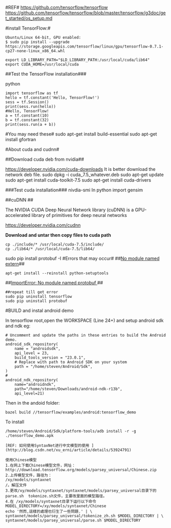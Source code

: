 #REF#
https://github.com/tensorflow/tensorflow
https://github.com/tensorflow/tensorflow/blob/master/tensorflow/g3doc/get_started/os_setup.md

#install TensorFlow:#

~~~
Ubuntu/Linux 64-bit, GPU enabled:
$ sudo pip install --upgrade https://storage.googleapis.com/tensorflow/linux/gpu/tensorflow-0.7.1-cp27-none-linux_x86_64.whl
~~~

~~~
export LD_LIBRARY_PATH="$LD_LIBRARY_PATH:/usr/local/cuda/lib64"
export CUDA_HOME=/usr/local/cuda
~~~
##Test the TensorFlow installation###


python
~~~
import tensorflow as tf
hello = tf.constant('Hello, TensorFlow!')
sess = tf.Session()
print(sess.run(hello))
#Hello, TensorFlow!
a = tf.constant(10)
b = tf.constant(32)
print(sess.run(a + b))
~~~

#You may need these#
sudo apt-get install build-essential
sudo apt-get install gfortran


#About cuda and cudnn#

##Download cuda deb from nvidia##

https://developer.nvidia.com/cuda-downloads
It is better download the network deb file.
sudo dpkg -i cuda_7.5_whatever.deb
sudo apt-get update
sudo apt-get install cuda-toolkit-7.5
sudo apt-get install cuda-drivers

###Test cuda installation###
nivdia-smi
In python
import gensim

##cuDNN ## 


The NVIDIA CUDA Deep Neural Network library (cuDNN) is a GPU-accelerated library of primitives for deep neural networks

https://developer.nvidia.com/cudnn

**Download and untar then copy files to cuda path**

~~~
cp ./include/* /usr/local/cuda-7.5/include/
cp ./lib64/* /usr/local/cuda-7.5/lib64/
~~~

sudo pip install protobuf -I
#Errors that may occur#
##[No module named extern](https://github.com/pypa/pip/issues/3551)##
~~~
apt-get install --reinstall python-setuptools
~~~
##[ImportError: No module named protobuf ](https://github.com/tensorflow/tensorflow/issues/1336)##

~~~
##repeat till get error
sudo pip uninstall tensorflow
sudo pip uninstall protobuf
~~~




#BUILD and  instal android demo

In tensorflow root,open the WORKSPACE (Line 24+) and setup android sdk and ndk eg:
```
# Uncomment and update the paths in these entries to build the Android demo.
android_sdk_repository(
    name = "androidsdk",
    api_level = 23,
    build_tools_version = "23.0.1",
    # Replace with path to Android SDK on your system
    path = "/home/steven/Android/Sdk",
)
#
android_ndk_repository(
    name="androidndk",
    path="/home/steven/Downloads/android-ndk-r13b",
    api_level=21)
```

Then in the andoid folder:
```
bazel build //tensorflow/examples/android:tensorflow_demo
```

To install 
```
/home/steven/Android/Sdk/platform-tools/adb install -r -g ./tensorflow_demo.apk
```



```
[REF: 如何使用SyntaxNet进行中文模型的使用 ](http://blog.csdn.net/xu_erni/article/details/53924791)

使用Chinese模型
1.在网上下载Chinese模型文件，网址：http://download.tensorflow.org/models/parsey_universal/Chinese.zip
2.上传模型文件，路径为：
/xy/models/syntaxnet
/。解压文件
3.更改/xy/models/syntaxnet/syntaxnet/models/parsey_universal目录下的parse.sh  tokenize.sh文件，主要改里面的模型路径。
4.在 /xy/models/syntaxnet目录下运行以下命令
MODEL_DIRECTORY=/xy/models/syntaxnet/Chinese
echo '然而,這樣的處理也衍生了一些問題.' | \
syntaxnet/models/parsey_universal/tokenize_zh.sh $MODEL_DIRECTORY | \
syntaxnet/models/parsey_universal/parse.sh $MODEL_DIRECTORY

```




